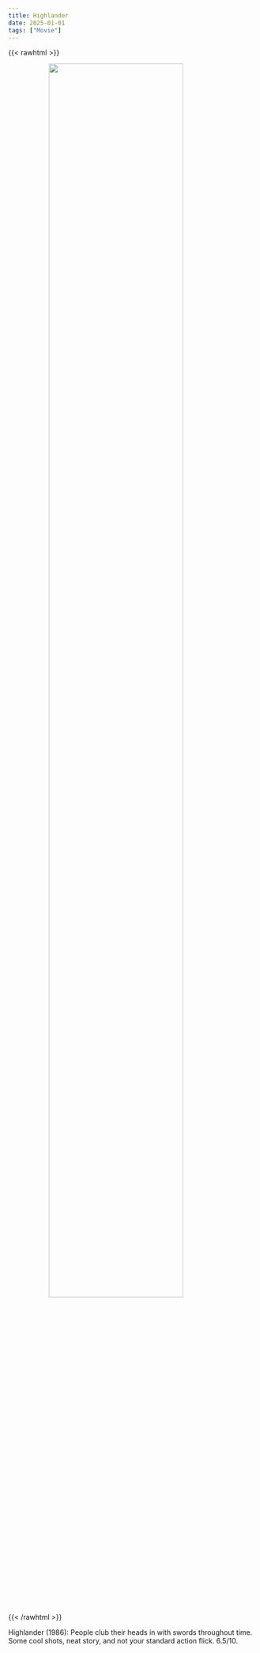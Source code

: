 ```yaml
---
title: Highlander
date: 2025-01-01
tags: ["Movie"]
---
```


{{< rawhtml >}}
<figure>
    <img style="display: block; margin-left: auto; margin-right: auto; width:80%" src="/attachments/highlander.webp">
</figure>
{{< /rawhtml >}}

Highlander (1986): People club their heads in with swords throughout time. Some cool shots, neat story, and not your standard action flick. 6.5/10.
